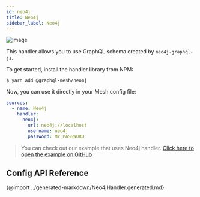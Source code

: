 ```yaml
---
id: neo4j
title: Neo4j
sidebar_label: Neo4j
---
```

![image](https://user-images.githubusercontent.com/20847995/79219440-f1605480-7e5a-11ea-980e-6ba54ee1450e.png)

This handler allows you to use GraphQL schema created by `neo4j-graphql-js`.

To get started, install the handler library from NPM:

```
$ yarn add @graphql-mesh/neo4j
```

Now, you can use it directly in your Mesh config file:

```yml
sources:
  - name: Neo4j
    handler:
      neo4j:
        url: neo4j://localhost
        username: neo4j
        password: MY_PASSWORD

```

> You can check out our example that uses Neo4j handler.
[Click here to open the example on GitHub](https://github.com/Urigo/graphql-mesh/tree/master/examples/neo4j-example)

## Config API Reference

{@import ../generated-markdown/Neo4jHandler.generated.md}
